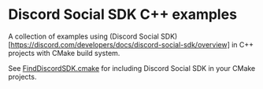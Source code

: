 # Discord Social SDK C++ examples

A collection of examples using (Discord Social SDK)[https://discord.com/developers/docs/discord-social-sdk/overview]
in C++ projects with CMake build system.

See [FindDiscordSDK.cmake](cmake/FindDiscordSDK.cmake) for including Discord Social SDK in your CMake projects.
